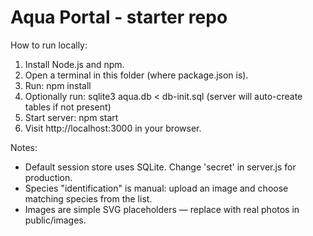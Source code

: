Aqua Portal - starter repo
==========================

How to run locally:

1. Install Node.js and npm.
2. Open a terminal in this folder (where package.json is).
3. Run: npm install
4. Optionally run: sqlite3 aqua.db < db-init.sql
   (server will auto-create tables if not present)
5. Start server: npm start
6. Visit http://localhost:3000 in your browser.

Notes:
- Default session store uses SQLite. Change 'secret' in server.js for production.
- Species "identification" is manual: upload an image and choose matching species from the list.
- Images are simple SVG placeholders — replace with real photos in public/images.
